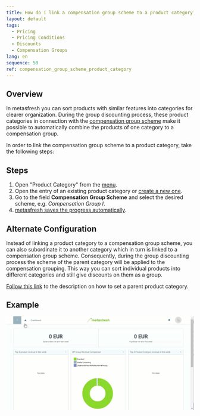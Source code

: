 ```yaml
---
title: How do I link a compensation group scheme to a product category?
layout: default
tags:
  - Pricing
  - Pricing Conditions
  - Discounts
  - Compensation Groups
lang: en
sequence: 50
ref: compensation_group_scheme_product_category
---
```


## Overview
In metasfresh you can sort products with similar features into categories for clearer organization. During the group discounting process, these product categories in connection with the [compensation group scheme](Create_compensation_group_scheme) make it possible to automatically combine the products of one category to a compensation group.

In order to link the compensation group scheme to a product category, take the following steps:

## Steps
1. Open "Product Category" from the [menu](Menu).
1. Open the entry of an existing product category or [create a new one](NewProductCategory).
1. Go to the field **Compensation Group Scheme** and select the desired scheme, e.g. *Compensation Group I*.
1. [metasfresh saves the progress automatically](Saveindicator).

## Alternate Configuration
Instead of linking a product category to a compensation group scheme, you can also subordinate it to another category which in turn is linked to a compensation group scheme. Consequently, during the group discounting process the scheme of the parent category will be applied to the compensation grouping. This way you can sort individual products into different categories and still give discounts on them as a group.

[Follow this link](ParentProductCategory) to the description on how to set a parent product category.

## Example
![](assets/CompensationGroupScheme_ProductCategory.gif)

